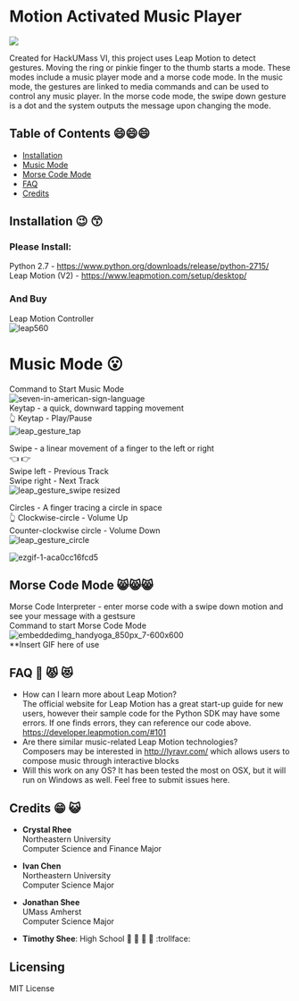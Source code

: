 # Motion Activated Music Player  
<img src="https://user-images.githubusercontent.com/25557896/46908646-c1499580-cef3-11e8-93c7-9a2243e19933.png"/>
  
Created for HackUMass VI, this project uses Leap Motion to detect gestures. Moving the ring or pinkie finger to the thumb starts a mode. These modes include a music player mode and a morse code mode. In the music mode, the gestures are linked to media commands and can be used to control any music player. In the morse code mode, the swipe down gesture is a dot and the system outputs the message upon changing the mode.  
## Table of Contents :smile::smile::smile:
- [Installation](#installation)  
- [Music Mode](#music)  
- [Morse Code Mode](#morse_code)  
- [FAQ](#faq)  
- [Credits](#credits)  
## Installation :wink: :kissing_smiling_eyes:
### Please Install:  
  Python 2.7  - https://www.python.org/downloads/release/python-2715/  
  Leap Motion (V2) - https://www.leapmotion.com/setup/desktop/  
### And Buy  
  Leap Motion Controller  
  ![leap560](https://user-images.githubusercontent.com/25557896/46907770-abcd6f00-cee5-11e8-8a68-b1144c110064.jpg)
# Music Mode :open_mouth:  
Command to Start Music Mode  
![seven-in-american-sign-language](https://user-images.githubusercontent.com/25557896/46910589-03370380-cf15-11e8-9ee1-fbcf2309ed52.jpg)   
Keytap -  a quick, downward tapping movement  
:point_up_2:
Keytap - Play/Pause  
![leap_gesture_tap](https://user-images.githubusercontent.com/25557896/46910611-822c3c00-cf15-11e8-9012-db2364a5478e.png)  

Swipe - a linear movement of a finger to the left or right  
:point_left:  :point_right:  
Swipe left - Previous Track  
Swipe right - Next Track  
![leap_gesture_swipe resized](https://user-images.githubusercontent.com/25557896/46910758-40e95b80-cf18-11e8-889c-39430127dc51.png)  

Circles - A finger tracing a circle in space  
:point_up_2:
Clockwise-circle - Volume Up  
Counter-clockwise circle - Volume Down  
![leap_gesture_circle](https://user-images.githubusercontent.com/25557896/46910609-7fc9e200-cf15-11e8-9b25-c09985cea990.png)  

![ezgif-1-aca0cc16fcd5](https://user-images.githubusercontent.com/25557896/46909380-7c2b6080-ceff-11e8-8fab-c86d151e9dfd.gif)  
## Morse Code Mode :smile_cat::smile_cat::smile_cat:  
Morse Code Interpreter - enter morse code with a swipe down motion and see your message with a gestsure  
Command to start Morse Code Mode  
![embeddedimg_handyoga_850px_7-600x600](https://user-images.githubusercontent.com/25557896/46910583-ff0ae600-cf14-11e8-9688-85758a9e57d3.jpg)  
**Insert GIF here of use  
## FAQ :japanese_ogre: :pouting_cat: :heart_eyes_cat:
- How can I learn more about Leap Motion?  
The official website for Leap Motion has a great start-up guide for new users, however their sample code for the Python SDK may have some errors. If one finds errors, they can reference our code above.  
https://developer.leapmotion.com/#101  
- Are there similar music-related Leap Motion technologies?  
Composers may be interested in http://lyravr.com/ which allows users to compose music through interactive blocks
- Will this work on any OS?
It has been tested the most on OSX, but it will run on Windows as well. Feel free to submit issues here.
## Credits :grin: :smiley_cat:
- **Crystal Rhee**  
  Northeastern University  
  Computer Science and Finance Major  

- **Ivan Chen**  
  Northeastern University  
  Computer Science Major  

- **Jonathan Shee**  
  UMass Amherst  
  Computer Science Major  

- **Timothy Shee**:  High School :love_letter: :eyes: :tongue: :lips: :trollface:
## Licensing
  MIT License
